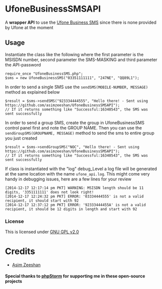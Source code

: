 # UfoneBusinessSMSAPI

A **wrapper API** to use the [Ufone Business SMS](http://www.ufone.com/vas/Business-Solutions/Business-SMS/) since there is none provided by Ufone at the moment

## Usage

Instantiate the class like the following where the first parameter is the MSISDN number, second parameter the SMS-MASKING and third parameter the API-password

    require_once "UfoneBusinessSMS.php";
    $sms = new UfoneBusinessSMS("03351111111", "247NE", "QQ89L1");

In order to send a single SMS use the `sendSMS(MOBILE-NUMBER, MESSAGE)` method as explained below

    $result = $sms->sendSMS("923334444555", "Hello there! - Sent using https://github.com/asimzeeshan/UfoneBusinessSMSAPI");
    // If it returns something like "Successful:16340543", the SMS was sent successfully
    
In order to send a group SMS, create the group in UfoneBusinessSMS control panel first and note the GROUP NAME. Then you can use the `sendGroupSMS(GROUPNAME, MESSAGE)` method to send the sms to entire group you just created

    $result = $sms->sendGroupSMS("NOC", "Hello there! - Sent using https://github.com/asimzeeshan/UfoneBusinessSMSAPI");
    // If it returns something like "Successful:16340543", the SMS was sent successfully

If class is instantiated with the "log" debug_Level a log file will be generated at the same location with the name `ufone_api.log`. This might come very handy in debugging issues, here are a few lines for your review

    [2014-12-17 12:17:14 pm PKT] WARNING: MSISDN length should be 11 digits, '3351111111' does not look right!
    [2014-12-17 12:24:32 pm PKT] ERROR: '03334444555' is not a valid recipient, it should start with 92
    [2014-12-17 12:37:12 pm PKT] ERROR: '92333444455A' is not a valid recipient, it should be 12 digits in length and start with 92


### License

This is licensed under [GNU GPL v2.0](http://choosealicense.com/licenses/gpl-2.0/)


# Credits
* [Asim Zeeshan](http://asim.pk)

#### Special thanks to [phpStorm](https://www.jetbrains.com/phpstorm/) for supporting me in these open-source projects